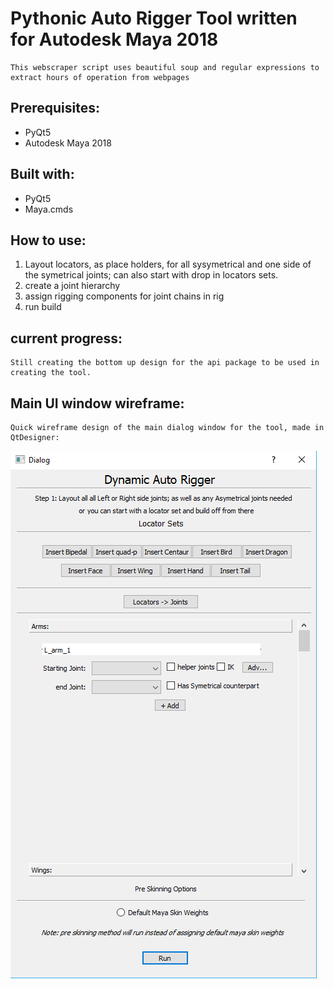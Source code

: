 # Pythonic Auto Rigger Tool written for Autodesk Maya 2018

    This webscraper script uses beautiful soup and regular expressions to extract hours of operation from webpages

## Prerequisites:

* PyQt5
* Autodesk Maya 2018

## Built with:

* PyQt5
* Maya.cmds

## How to use:

1. Layout locators, as place holders, for all sysymetrical and one side of the symetrical joints; can also start with drop in locators sets.
2. create a joint hierarchy
3. assign rigging components for joint chains in rig
4. run build
    
## current progress:

    Still creating the bottom up design for the api package to be used in creating the tool.

## Main UI window wireframe:

    Quick wireframe design of the main dialog window for the tool, made in QtDesigner:

![UI Wireframe](docs/auto_rigger_wireframe.png)

